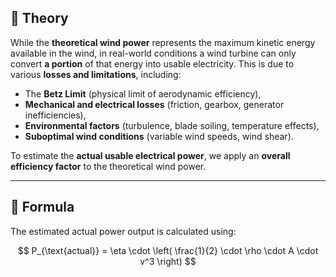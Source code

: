 ## 📘 Theory

While the **theoretical wind power** represents the maximum kinetic energy available in the wind, in real-world conditions a wind turbine can only convert **a portion** of that energy into usable electricity. This is due to various **losses and limitations**, including:

- The **Betz Limit** (physical limit of aerodynamic efficiency),
- **Mechanical and electrical losses** (friction, gearbox, generator inefficiencies),
- **Environmental factors** (turbulence, blade soiling, temperature effects),
- **Suboptimal wind conditions** (variable wind speeds, wind shear).

To estimate the **actual usable electrical power**, we apply an **overall efficiency factor** to the theoretical wind power.

---

## 📐 Formula

The estimated actual power output is calculated using:

$$
P_{\text{actual}} = \eta \cdot \left( \frac{1}{2} \cdot \rho \cdot A \cdot v^3 \right)
$$